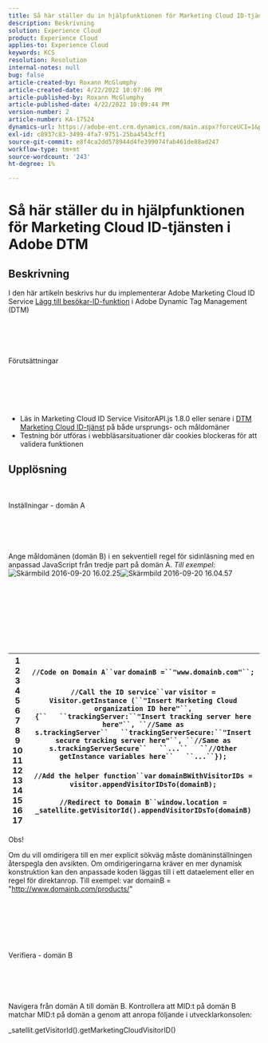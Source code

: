 ```yaml
---
title: Så här ställer du in hjälpfunktionen för Marketing Cloud ID-tjänsten i Adobe DTM
description: Beskrivning
solution: Experience Cloud
product: Experience Cloud
applies-to: Experience Cloud
keywords: KCS
resolution: Resolution
internal-notes: null
bug: false
article-created-by: Roxann McGlumphy
article-created-date: 4/22/2022 10:07:06 PM
article-published-by: Roxann McGlumphy
article-published-date: 4/22/2022 10:09:44 PM
version-number: 2
article-number: KA-17524
dynamics-url: https://adobe-ent.crm.dynamics.com/main.aspx?forceUCI=1&pagetype=entityrecord&etn=knowledgearticle&id=2ac6a38a-88c2-ec11-983e-0022480abde0
exl-id: c8937c83-3499-4fa7-9751-25ba4543cff1
source-git-commit: e8f4ca2dd578944d4fe399074fab461de88ad247
workflow-type: tm+mt
source-wordcount: '243'
ht-degree: 1%

---
```


# Så här ställer du in hjälpfunktionen för Marketing Cloud ID-tjänsten i Adobe DTM

## Beskrivning


I den här artikeln beskrivs hur du implementerar Adobe Marketing Cloud ID Service [Lägg till besökar-ID-funktion](https://marketing.adobe.com/resources/help/en_US/mcvid/mcvid-appendvisitorid.html) i Adobe Dynamic Tag Management (DTM)
<br><br><br><br> <br><br>Förutsättningar<br><br><br><br> <br><br>
- Läs in Marketing Cloud ID Service VisitorAPI.js 1.8.0 eller senare i [DTM Marketing Cloud ID-tjänst](https://marketing.adobe.com/resources/help/en_US/mcvid/mcvid-dtm-implement.html) på både ursprungs- och måldomäner
- Testning bör utföras i webbläsarsituationer där cookies blockeras för att validera funktionen



## Upplösning

<br><br>Inställningar - domän A<br><br><br><br> <br><br>
Ange måldomänen (domän B) i en sekventiell regel för sidinläsning med en anpassad JavaScript från tredje part på domän A. *Till exempel:*
![Skärmbild 2016-09-20 16.02.25](https://helpx.adobe.com/content/dam/help/en/dtm/kb/how-to-set-marketing-cloud-id-service-helper-function-in-adobe-d/jcr%3acontent/main-pars/image/Screenshot%202016-09-20%2016.02.25.png "Skärmbild 2016-09-20 16.02.25")![Skärmbild 2016-09-20 16.04.57](https://helpx.adobe.com/content/dam/help/en/dtm/kb/how-to-set-marketing-cloud-id-service-helper-function-in-adobe-d/jcr%3acontent/main-pars/image_1393293752/Screenshot%202016-09-20%2016.04.57.png "Skärmbild 2016-09-20 16.04.57")<br><br><br><br><br> <br><br><br><br>

| 1<br>  2<br>  3<br>  4<br>  5<br>  6<br>  7<br>  8<br>  9<br>  10<br>  11<br>  12<br>  13<br>  14<br>  15<br>  16<br>  17 | `//Code on Domain A``var` `domainB =``"www.domainb.com"``;`<br>   <br>  `//Call the ID service``var` `visitor = Visitor.getInstance (``"Insert Marketing Cloud organization ID here"``,{``   ``trackingServer:``"Insert tracking server here here"``, ``//Same as s.trackingServer``   ``trackingServerSecure:``"Insert secure tracking server here"``, ``//Same as s.trackingServerSecure``   ``...``   ``//Other getInstance variables here``   ``...``});`<br>   <br>  `//Add the helper function``var` `domainBWithVisitorIDs = visitor.appendVisitorIDsTo(domainB);`<br>   <br>  `//Redirect to Domain B``window.location = _satellite.getVisitorId().appendVisitorIDsTo(domainB)` |
| --- | --- |


Obs!

Om du vill omdirigera till en mer explicit sökväg måste domäninställningen återspegla den avsikten. Om omdirigeringarna kräver en mer dynamisk konstruktion kan den anpassade koden läggas till i ett dataelement eller en regel för direktanrop. Till exempel: var domainB = &quot;http://www.domainb.com/products/&quot;


<br><br><br><br> <br><br>Verifiera - domän B<br><br><br><br> <br><br>
Navigera från domän A till domän B. Kontrollera att MID:t på domän B matchar MID:t på domän a genom att anropa följande i utvecklarkonsolen:

_satellit.getVisitorId().getMarketingCloudVisitorID()
